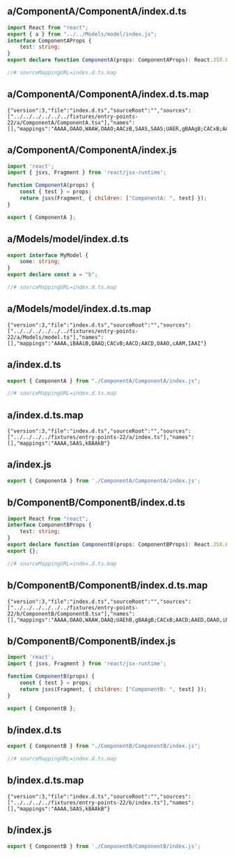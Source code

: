 ## a/ComponentA/ComponentA/index.d.ts

```ts
import React from "react";
export { a } from "../../Models/model/index.js";
interface ComponentAProps {
	test: string;
}
export declare function ComponentA(props: ComponentAProps): React.JSX.Element;

//# sourceMappingURL=index.d.ts.map
```
## a/ComponentA/ComponentA/index.d.ts.map

```map
{"version":3,"file":"index.d.ts","sourceRoot":"","sources":["../../../../../../fixtures/entry-points-22/a/ComponentA/ComponentA.tsx"],"names":[],"mappings":"AAAA,OAAO,WAAW,OAAO;AACzB,SAAS,SAAS;UAER,gBAAgB;CACxB;AACD;AAED,OAAO,iBAAS,WAAWA,OAAO,kBAAkB,MAAM,IAAI"}
```
## a/ComponentA/ComponentA/index.js

```js
import 'react';
import { jsxs, Fragment } from 'react/jsx-runtime';

function ComponentA(props) {
	const { test } = props;
	return jsxs(Fragment, { children: ["ComponentA: ", test] });
}

export { ComponentA };

```
## a/Models/model/index.d.ts

```ts
export interface MyModel {
	some: string;
}
export declare const a = "b";

//# sourceMappingURL=index.d.ts.map
```
## a/Models/model/index.d.ts.map

```map
{"version":3,"file":"index.d.ts","sourceRoot":"","sources":["../../../../../../fixtures/entry-points-22/a/Models/model.ts"],"names":[],"mappings":"AAAA,iBAAiB,QAAQ;CACvB;AACD;AACD,OAAO,cAAM,IAAI"}
```
## a/index.d.ts

```ts
export { ComponentA } from "./ComponentA/ComponentA/index.js";

//# sourceMappingURL=index.d.ts.map
```
## a/index.d.ts.map

```map
{"version":3,"file":"index.d.ts","sourceRoot":"","sources":["../../../../fixtures/entry-points-22/a/index.ts"],"names":[],"mappings":"AAAA,SAAS,kBAAkB"}
```
## a/index.js

```js
export { ComponentA } from './ComponentA/ComponentA/index.js';

```
## b/ComponentB/ComponentB/index.d.ts

```ts
import React from "react";
interface ComponentBProps {
	test: string;
}
export declare function ComponentB(props: ComponentBProps): React.JSX.Element;
export {};

//# sourceMappingURL=index.d.ts.map
```
## b/ComponentB/ComponentB/index.d.ts.map

```map
{"version":3,"file":"index.d.ts","sourceRoot":"","sources":["../../../../../../fixtures/entry-points-22/b/ComponentB/ComponentB.tsx"],"names":[],"mappings":"AAAA,OAAO,WAAW,OAAQ;UAEhB,gBAAgB;CACxB;AACD;AAED,OAAO,iBAAS,WAAWA,OAAO,kBAAkB,MAAM,IAAI"}
```
## b/ComponentB/ComponentB/index.js

```js
import 'react';
import { jsxs, Fragment } from 'react/jsx-runtime';

function ComponentB(props) {
	const { test } = props;
	return jsxs(Fragment, { children: ["ComponentB: ", test] });
}

export { ComponentB };

```
## b/index.d.ts

```ts
export { ComponentB } from "./ComponentB/ComponentB/index.js";

//# sourceMappingURL=index.d.ts.map
```
## b/index.d.ts.map

```map
{"version":3,"file":"index.d.ts","sourceRoot":"","sources":["../../../../fixtures/entry-points-22/b/index.ts"],"names":[],"mappings":"AAAA,SAAS,kBAAkB"}
```
## b/index.js

```js
export { ComponentB } from './ComponentB/ComponentB/index.js';

```